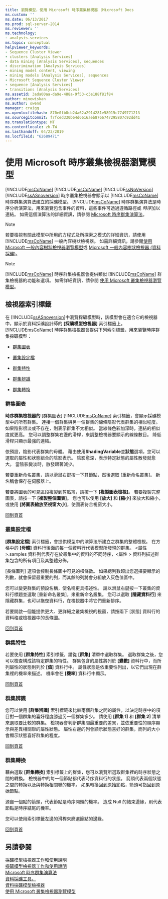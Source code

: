 ```yaml
---
title: 瀏覽模型，使用 Microsoft 時序叢集檢視器 |Microsoft Docs
ms.custom: ''
ms.date: 06/13/2017
ms.prod: sql-server-2014
ms.reviewer: ''
ms.technology:
- analysis-services
ms.topic: conceptual
helpviewer_keywords:
- Sequence Cluster Viewer
- clusters [Analysis Services]
- data mining [Analysis Services], sequences
- discrimination [Analysis Services]
- mining model content, viewing
- mining models [Analysis Services], sequences
- Microsoft Sequence Cluster Viewer
- sequence [Analysis Services]
- transitions [Analysis Services]
ms.assetid: 3ada00aa-da9e-488a-9f53-c3e188f81f84
author: minewiskan
ms.author: owend
manager: craigg
ms.openlocfilehash: 870e0fb8cb24a62a2914281e58915c7749771213
ms.sourcegitcommit: f7fced330b64d6616aeb8766747295807c92dd41
ms.translationtype: MT
ms.contentlocale: zh-TW
ms.lasthandoff: 04/23/2019
ms.locfileid: "62689471"
---
```

# <a name="browse-a-model-using-the-microsoft-sequence-cluster-viewer"></a>使用 Microsoft 時序叢集檢視器瀏覽模型
   [!INCLUDE[msCoName](../../includes/msconame-md.md)]  [!INCLUDE[msCoName](../../includes/msconame-md.md)] [!INCLUDE[ssNoVersion](../../includes/ssnoversion-md.md)] [!INCLUDE[ssASnoversion](../../includes/ssasnoversion-md.md)] 時序叢集檢視器會顯示以 [!INCLUDE[msCoName](../../includes/msconame-md.md)] 時序群集演算法建立的採礦模型。 [!INCLUDE[msCoName](../../includes/msconame-md.md)] 時序群集演算法是時序分析演算法，用來瀏覽包含事件的資料，這些事件可透過遵循路徑或 *時序*加以連結。 如需這個演算法的詳細資訊，請參閱 [Microsoft 時序群集演算法](microsoft-sequence-clustering-algorithm.md)。  
  
> [!NOTE]  
>  若要檢視有關此模型中所用的方程式及所探索之模式的詳細資訊，請使用 [!INCLUDE[msCoName](../../includes/msconame-md.md)] 一般內容樹狀檢視器。 如需詳細資訊，請參閱[使用 Microsoft 一般內容樹狀檢視器瀏覽模型](browse-a-model-using-the-microsoft-generic-content-tree-viewer.md)或 [Microsoft 一般內容樹狀檢視器 &#40;資料採礦&#41;](../microsoft-generic-content-tree-viewer-data-mining.md)。  
  
> [!NOTE]  
>  [!INCLUDE[msCoName](../../includes/msconame-md.md)] 時序群集檢視器會提供類似 [!INCLUDE[msCoName](../../includes/msconame-md.md)] 群集檢視器的功能和選項。 如需詳細資訊，請參閱 [使用 Microsoft 叢集檢視器瀏覽模型](browse-a-model-using-the-microsoft-cluster-viewer.md)。  
  
##  <a name="BKMK_ViewerTabs"></a> 檢視器索引標籤  
 在 [!INCLUDE[ssASnoversion](../../includes/ssasnoversion-md.md)]中瀏覽採礦模型時，該模型會在適合它的檢視器中，顯示於資料採礦設計師的 **[採礦模型檢視器]** 索引標籤上。 [!INCLUDE[msCoName](../../includes/msconame-md.md)] 時序群集檢視器會提供下列索引標籤，用來瀏覽時序群集採礦模型：  
  
-   [群集圖表](#BKMK_Diagram)  
  
-   [叢集設定檔](#BKMK_Profile)  
  
-   [群集特性](#BKMK_Characteristics)  
  
-   [群集辨識](#BKMK_Discrimination)  
  
-   [群集轉換](#BKMK_Transitions)  
  
###  <a name="BKMK_Diagram"></a> 群集圖表  
 **時序群集檢視器的** [群集圖表] [!INCLUDE[msCoName](../../includes/msconame-md.md)] 索引標籤，會顯示採礦模型中的所有群集。 連接一個群集與另一個群集的線條陰影代表群集的相似程度。 如果陰影很淡或不存在，則表示群集不太相似。 當線條色彩加深時，連結的相似度就更高。 您可以調整群集右邊的滑桿，來調整檢視器要顯示的線條數目。 降低滑桿只顯示最強的連結。  
  
 依預設，陰影代表群集的母體。 藉由使用**ShadingVariable**並**狀態**選項，您可以選取的屬性和狀態組合的陰影表示。 陰影愈深，表示特定狀態的屬性散發就愈大。 當陰影變淡時，散發跟著減少。  
  
 若要重新命名叢集，請以滑鼠右鍵按一下其節點，然後選取 [重新命名叢集]。 新名稱會保存在伺服器上。  
  
 若要將圖表的可見區段複製到剪貼簿，請按一下 **[複製圖表檢視]**。 若要複製完整圖表，請按一下 **[複製整個圖表]**。 您也可以使用 **[放大]** 和 **[縮小]** 來放大和縮小，或使用 **[將圖表縮放至視窗大小]**，使圖表符合視窗大小。  
  
 [回到頁首](#BKMK_ViewerTabs)  
  
###  <a name="BKMK_Profile"></a> 叢集設定檔  
 **[群集設定檔]** 索引標籤，會提供模型中的演算法所建立之群集的整體檢視。 在方格中的 **[母體]** 資料行後面的每一個資料行代表模型所發現的群集。 \<屬性 >.samples 資料列代表存在於叢集中的資料的不同時序，\<屬性 > 資料列描述群集包含的所有項目及其整體分佈。  
  
 [長條圖列]  選項會控制長條圖中可見的橫條數。 如果總列數超出您選擇要顯示的列數，就會保留最重要的列，而其餘的列將會分組放入灰色值區中。  
  
 您可以變更群集的預設名稱，使名稱更具描述性。 請以滑鼠右鍵按一下叢集的資料行標題並選取 [重新命名叢集]，來重新命名叢集。 您可以選取 **[隱藏資料行]** 來隱藏群集，也可以拖曳資料行，在檢視器中將它們重新排序。  
  
 若要開啟一個能提供更大、更詳細之叢集檢視的視窗，請按兩下 [狀態] 資料行的資料格或檢視器中的長條圖。  
  
 [回到頁首](#BKMK_ViewerTabs)  
  
###  <a name="BKMK_Characteristics"></a> 群集特性  
 若要使用 **[群集特性]** 索引標籤，請從 **[群集]** 清單中選取群集。 選取群集之後，您可以檢查構成該特定群集的特性。 群集包含的屬性將列於 **[變數]** 資料行中，而所列屬性的狀態則列於 **[值]** 資料行中。 屬性狀態是依重要性列出，以它們出現在群集裡的機率來描述。 機率會在 **[機率]** 資料行中顯示。  
  
 [回到頁首](#BKMK_ViewerTabs)  
  
###  <a name="BKMK_Discrimination"></a> 群集辨識  
 您可以使用 **[群集辨識]** 索引標籤來比較兩個群集之間的屬性，以決定時序中的項目對一個群集的喜好程度勝過另一個群集多少。 請使用 **[群集 1]** 和 **[群集 2]** 清單來選取要比較的群集。 檢視器會判斷群集間最重要的差異，並依重要性的順序顯示與差異相關聯的屬性狀態。 屬性右邊的列會顯示狀態喜好的群集，而列的大小會顯示狀態喜好群集的程度。  
  
 [回到頁首](#BKMK_ViewerTabs)  
  
###  <a name="BKMK_Transitions"></a> 群集轉換  
 藉由選取 **[群集轉換]** 索引標籤上的群集，您可以瀏覽所選取群集裡的時序狀態之間的轉換。 檢視器中的每一個節點都代表時序資料行的狀態。 箭頭代表兩個狀態之間的轉換以及與轉換相關聯的機率。 如果轉換回到原始節點，箭頭可指回到原始節點。  
  
 源自一個點的箭頭，代表節點是時序開頭的機率。 造成 Null 的結束邊緣，則代表節點是時序結尾的機率。  
  
 您可以使用索引標籤左邊的滑桿來篩選節點的邊緣。  
  
 [回到頁首](#BKMK_ViewerTabs)  
  
## <a name="see-also"></a>另請參閱  
 [採礦模型檢視器工作和使用說明](mining-model-viewer-tasks-and-how-tos.md)   
 [採礦模型檢視器工作和使用說明](mining-model-viewer-tasks-and-how-tos.md)   
 [Microsoft 時序群集演算法](microsoft-sequence-clustering-algorithm.md)   
 [資料採礦工具。](data-mining-tools.md)   
 [資料採礦模型檢視器](data-mining-model-viewers.md)   
 [使用 Microsoft 叢集檢視器瀏覽模型](browse-a-model-using-the-microsoft-cluster-viewer.md)  
  
  
